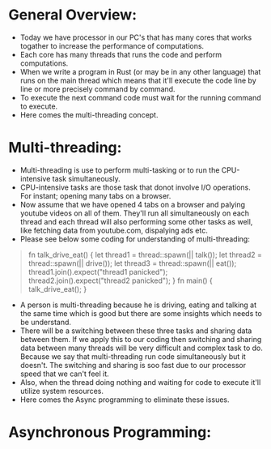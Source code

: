 # General Overview:

- Today we have processor in our PC's that has many cores that works togather to increase the performance of computations.
- Each core has many threads that runs the code and perform computations.
- When we write a program in Rust (or may be in any other language) that runs on the main thread which means that it'll execute the code line by line or more precisely command by command.
- To execute the next command code must wait for the running command to execute.
- Here comes the multi-threading concept.

# Multi-threading:

- Multi-threading is use to perform multi-tasking or to run the CPU-intensive task simultaneously. 
- CPU-intensive tasks are those task that donot involve I/O operations. For instant; opening many tabs on a browser.
- Now assume that we have opened 4 tabs on a browser and palying youtube videos on all of them. They'll run all simultaneously on each thread and each thread will also performing some other tasks as well, like fetching data from youtube.com, dispalying ads etc.
- Please see below some coding for understanding of multi-threading:

> fn talk_drive_eat() {
>    let thread1 = thread::spawn(|| talk());
>    let thread2 = thread::spawn(|| drive()); 
>    let thread3 = thread::spawn(|| eat());
>    thread1.join().expect("thread1 panicked");    
>    thread2.join().expect("thread2 panicked");
> }
> fn main() {
>    talk_drive_eat();
> }

- A person is multi-threading because he is driving, eating and talking at the same time which is good but there are some insights which needs to be understand.
- There will be a switching between these three tasks and sharing data between them. If we apply this to our coding then switching and sharing data between many threads will be very difficult and complex task to do. Because we say that multi-threading run code simultaneously but it doesn't. The switching and sharing is soo fast due to our processor speed that we can't feel it.
- Also, when the thread doing nothing and waiting for code to execute it'll utilize system resources.
- Here comes the Async programming to eliminate these issues.

# Asynchronous Programming:

